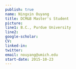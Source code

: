 ```yaml
---
publish: true
name: Ningxin Ouyang
title: DCM&B Master's Student
picture: 
line1: B.C., Purdue University
line2:
google-scholar: 
CV:
linked-in: 
twitter:
email: nouyang@umich.edu
start-date: 2015-10-23
---
```


